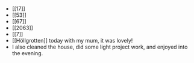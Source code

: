 - [[17]]
- [[53]]
- [[67]]
- [[2063]]
- [[7]]
- [[Höllgrotten]] today with my mum, it was lovely!
- I also cleaned the house, did some light project work, and enjoyed into the evening.
